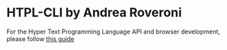 # HTPL-CLI by Andrea Roveroni

For the Hyper Text Programming Language API and browser development, please follow [this guide](https://github.com/roveroniandrea/HTPLcompiler)
